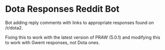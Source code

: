 # Dota Responses Reddit Bot

Bot adding reply comments with links to appropriate responses found on /r/dota2.

Fixing this to work with the latest version of PRAW (5.0.1) and modifying this to work with Gwent responses, not Dota ones.
